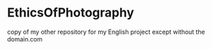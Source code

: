# EthicsOfPhotography
copy of my other repository for my English project except without the domain.com
